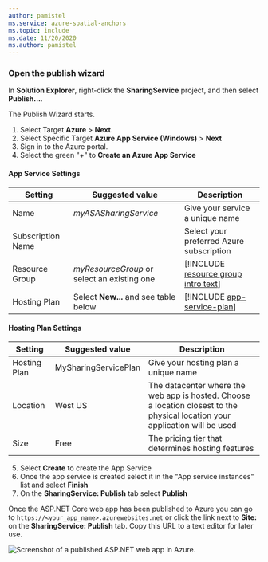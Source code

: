 ```yaml
---
author: pamistel
ms.service: azure-spatial-anchors
ms.topic: include
ms.date: 11/20/2020
ms.author: pamistel
---
```

### Open the publish wizard

In **Solution Explorer**, right-click the **SharingService** project, and then select **Publish...**.

The Publish Wizard starts. 

1. Select Target **Azure** > **Next**. 
1. Select Specific Target **Azure App Service (Windows)** > **Next**
1. Sign in to the Azure portal.
1. Select the green "+" to **Create an Azure App Service**

#### App Service Settings
| Setting | Suggested value | Description |
|-|-|-|
|Name| _myASASharingService_ | Give your service a unique name |
|Subscription Name | | Select your preferred Azure subscription |
|Resource Group |_myResourceGroup_ or select an existing one | [!INCLUDE [resource group intro text](~/reusable-content/ce-skilling/azure/includes/resource-group.md)] |
|Hosting Plan | Select **New...** and see table below | [!INCLUDE [app-service-plan](~/reusable-content/ce-skilling/azure/includes/app-service-plan.md)] |
 
#### Hosting Plan Settings        
| Setting | Suggested value | Description |
|-|-|-|
|Hosting Plan| MySharingServicePlan | Give your hosting plan a unique name |
| Location | West US | The datacenter where the web app is hosted. Choose a location closest to the physical location your application will be used |
| Size | Free | The [pricing tier](https://azure.microsoft.com/pricing/details/app-service/?ref=microsoft.com&utm_source=microsoft.com&utm_medium=docs&utm_campaign=visualstudio) that determines hosting features |

5. Select **Create** to create the App Service
6. Once the app service is created select it in the "App service instances" list and select **Finish**
7. On the **SharingService: Publish** tab select **Publish**

Once the ASP.NET Core web app has been published to Azure you can go to `https://<your_app_name>.azurewebsites.net` or click the link next to **Site:** on the **SharingService: Publish** tab. Copy this URL to a text editor for later use.

  ![Screenshot of a published ASP.NET web app in Azure.](./media/spatial-anchors-azure/web-app-running-live.png)
